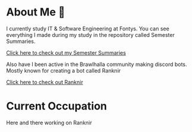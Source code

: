 # About Me 🙂
I currently study IT & Software Engineering at Fontys. You can see everything I made during my study in the repository called Semester Summaries.

[Click here to check out my Semester Summaries](https://github.com/School-Semester-Summaries)

Also have I been active in the Brawlhalla community making discord bots. Mostly known for creating a bot called Ranknir

[Click here to check out Ranknir](https://github.com/CrossyChainsaw/Ranknir)

# Current Occupation
Here and there working on Ranknir
